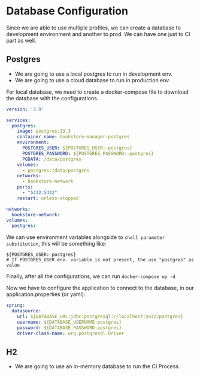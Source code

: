 # Database Configuration

Since we are able to use multiple profiles, we can create a database to development environment and another to prod. We
can have one just to CI part as well.

## Postgres

- We are going to use a local postgres to run in development env.
- We are going to use a cloud database to run in production env.

For local database, we need to create a docker-compose file to download the database with the configurations.

```yaml
version: '3.9'

services:
  postgres:
    image: postgres:13.3
    container_name: bookstore-manager-postgres
    environment:
      POSTGRES_USER: ${POSTGRES_USER:-postgres}
      POSTGRES_PASSWORD: ${POSTGRES_PASSWORD:-postgres}
      PGDATA: /data/postgres
    volumes:
      - postgres:/data/postgres
    networks:
      - bookstore-network
    ports:
      - "5432:5432"
    restart: unless-stopped

networks:
  bookstore-network:
volumes:
  postgres:
```

We can use environment variables alongside to `shell parameter substitution`, this will be something like:

```shell 
${POSTGRES_USER:-postgres}
# If POSTGRES_USER env. variable is not present, the use "postgres" as value
```

Finally, after all the configurations, we can run ``docker-compose up -d``

Now we have to configure the application to connect to the database, in our application.properties (or yaml):

```yaml
spring:
  datasource:
    url: ${DATABASE_URL:jdbc:postgresql://localhost:5432/postgres}
    username: ${DATABASE_USERNAME:postgres}
    password: ${DATABASE_PASSWORD:postgres}
    driver-class-name: org.postgresql.Driver
```

## H2

- We are going to use an in-memory database to run the CI Process.
